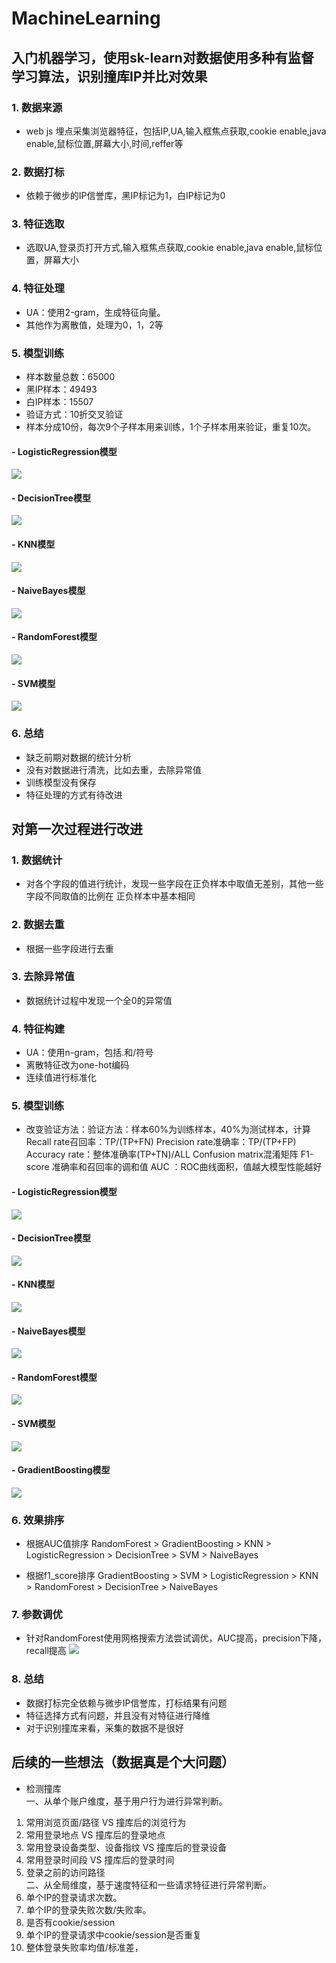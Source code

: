 # MachineLearning
## 入门机器学习，使用sk-learn对数据使用多种有监督学习算法，识别撞库IP并比对效果
### 1. 数据来源
- web js 埋点采集浏览器特征，包括IP,UA,输入框焦点获取,cookie enable,java enable,鼠标位置,屏幕大小,时间,reffer等
### 2. 数据打标
- 依赖于微步的IP信誉库，黑IP标记为1，白IP标记为0
### 3. 特征选取
- 选取UA,登录页打开方式,输入框焦点获取,cookie enable,java enable,鼠标位置，屏幕大小
### 4. 特征处理
- UA：使用2-gram，生成特征向量。
- 其他作为离散值，处理为0，1，2等
### 5. 模型训练
- 样本数量总数：65000
- 黑IP样本：49493
- 白IP样本：15507
- 验证方式：10折交叉验证
- 样本分成10份，每次9个子样本用来训练，1个子样本用来验证，重复10次。

#### - LogisticRegression模型
![](https://github.com/aboutbo/MachineLearning/raw/master/images/LR.png)
#### - DecisionTree模型
![](https://github.com/aboutbo/MachineLearning/raw/master/images/DT.png)
#### - KNN模型
![](https://github.com/aboutbo/MachineLearning/raw/master/images/KNN.png)
#### - NaiveBayes模型
![](https://github.com/aboutbo/MachineLearning/raw/master/images/NB.png)
#### - RandomForest模型
![](https://github.com/aboutbo/MachineLearning/raw/master/images/RF.png)
#### - SVM模型
![](https://github.com/aboutbo/MachineLearning/raw/master/images/SVM.png)

### 6. 总结
- 缺乏前期对数据的统计分析
- 没有对数据进行清洗，比如去重，去除异常值
- 训练模型没有保存
- 特征处理的方式有待改进

## 对第一次过程进行改进
### 1. 数据统计
- 对各个字段的值进行统计，发现一些字段在正负样本中取值无差别，其他一些字段不同取值的比例在
正负样本中基本相同
### 2. 数据去重
- 根据一些字段进行去重
### 3. 去除异常值
- 数据统计过程中发现一个全0的异常值
### 4. 特征构建
- UA：使用n-gram，包括.和/符号
- 离散特征改为one-hot编码
- 连续值进行标准化
### 5. 模型训练
- 改变验证方法：验证方法：样本60%为训练样本，40%为测试样本，计算
Recall rate召回率：TP/(TP+FN)
Precision rate准确率：TP/(TP+FP)
Accuracy rate：整体准确率(TP+TN)/ALL
Confusion matrix混淆矩阵
F1-score 准确率和召回率的调和值
AUC ：ROC曲线面积，值越大模型性能越好
#### - LogisticRegression模型
![](https://github.com/aboutbo/MachineLearning/raw/master/images/LR2.png)
#### - DecisionTree模型
![](https://github.com/aboutbo/MachineLearning/raw/master/images/DT2.png)
#### - KNN模型
![](https://github.com/aboutbo/MachineLearning/raw/master/images/KNN2.png)
#### - NaiveBayes模型
![](https://github.com/aboutbo/MachineLearning/raw/master/images/NB2.png)
#### - RandomForest模型
![](https://github.com/aboutbo/MachineLearning/raw/master/images/RF2.png)
#### - SVM模型
![](https://github.com/aboutbo/MachineLearning/raw/master/images/SVM2.png)
#### - GradientBoosting模型
![](https://github.com/aboutbo/MachineLearning/raw/master/images/GB.png)

### 6. 效果排序
- 根据AUC值排序
RandomForest > GradientBoosting > KNN > LogisticRegression > DecisionTree > SVM > NaiveBayes

- 根据f1_score排序
GradientBoosting > SVM > LogisticRegression > KNN > RandomForest > DecisionTree > NaiveBayes

### 7. 参数调优
- 针对RandomForest使用网格搜索方法尝试调优，AUC提高，precision下降，recall提高
![](https://github.com/aboutbo/MachineLearning/raw/master/images/RF3.png)


### 8. 总结
- 数据打标完全依赖与微步IP信誉库，打标结果有问题
- 特征选择方式有问题，并且没有对特征进行降维
- 对于识别撞库来看，采集的数据不是很好


## 后续的一些想法（数据真是个大问题）
- 检测撞库    
一、从单个账户维度，基于用户行为进行异常判断。
1. 常用浏览页面/路径 VS 撞库后的浏览行为
2. 常用登录地点 VS 撞库后的登录地点
3. 常用登录设备类型、设备指纹 VS 撞库后的登录设备
4. 常用登录时间段 VS 撞库后的登录时间
5. 登录之前的访问路径    
二、从全局维度，基于速度特征和一些请求特征进行异常判断。
1. 单个IP的登录请求次数。
2. 单个IP的登录失败次数/失败率。
3. 是否有cookie/session
4. 单个IP的登录请求中cookie/session是否重复
5. 整体登录失败率均值/标准差，
